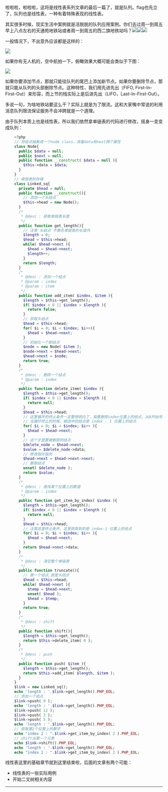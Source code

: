 啦啦啦，啦啦啦，这将是线性表系列文章的最后一篇了，就是队列。flag也先立了，队列也是线性表，一种有着特殊表现的线性表。

其实很多时候，现实生活中案例就是活脱脱的队列应用案例。你们去过周一到周五早上八点左右的天通苑地铁站或者周一到周五的西二旗地铁站吗？![](http://static.ti-node.com/6345443000872599553)![](http://static.ti-node.com/6345443000872599553)![](http://static.ti-node.com/6345443000872599553)

一般情况下，不出意外应该都是这样的：

![](http://static.ti-node.com/6402051506186485761)

如果你有无人机的，空中航拍一下，俯瞰效果大概可能会类似于下图：

![](http://static.ti-node.com/6402053156548640768)

如果你要添加节点，那就只能往队列的尾巴上添加新节点。如果你要删除节点，那就只能从队列的头部删除节点。这种特性，我们用先进先出（FIFO, First-In-First-Out）来形容，而上节的栈实际上是后进先出（LIFO，Last-In-First-Out）。

多说一句，为啥地铁站要这么干？实际上就是为了限流。这和大家嘴中常说的利用消息队列限流保证服务不会冲跨就是一个道理。

由于队列本质上也是线性表，所以我们依然拿单链表的代码进行修改，摇身一变变成队列：
```php
    <?php
    // 将结点抽象成一个node class，具备data和next两个属性
    class Node{
      public $data = null;
      public $next = null;
      public function __construct( $data = null ){
        $this->data = $data;
      }
    }
    // 单链表的存储
    class Linked_sq{
      private $head = null;
      public function __construct(){
        // 添加一个头结点
        $this->head = new Node(); 
      }
      /*
       * @desc : 获取单链表长度
       */
      public function get_length(){
        // 注意 头结点 不算在单链表的长度内
        $length = 0;
        $head = $this->head;
        while( $head->next ){
          $head = $head->next; 
          $length++;
        }
        return $length;
      }
      /*
       * @desc : 添加一个结点
       * @param : index
       * @param : item 
       */
      public function add_item( $index, $item ){
        $length = $this->get_length(); 
        if( $index < 0 || $index > $length ){
          return false;
        }
        // 获取头结点
        $head = $this->head;
        for( $i = 0; $i < $index; $i++){
          $head = $head->next;
        }
        // 初始化一个新结点
        $node = new Node( $item ); 
        $node->next = $head->next;
        $head->next = $node; 
        return true;
      }
      /*
       * @desc : 删除一个结点
       * @param : index
       */
      public function delete_item( $index ){
        $length = $this->get_length();
        if( $index < 0 || $index > $length ){
          return null;
        } 
        $head = $this->head; 
        // 这里循环的终止条件一定要想明白了，我要删除index位置上的结点，从0开始寻找一直到index这个结点，但是
        // 当循环终止的时候，被选中的结点是 index - 1 位置上的结点
        for( $i = 0; $i < $index; $i++ ){
          $head = $head->next; 
        }
        // 这个才是要被删除的结点
        $delete_node = $head->next;  
        $value = $delete_node->data;
        // 修改指针指向
        $head->next = $head->next->next;
        // 删除结点
        unset( $delete_node );
        return $value;
      }
      /*
       * @desc : 查找某个位置上的数值 
       * @param : index
       */
      public function get_item_by_index( $index ){
        $length = $this->get_length(); 
        if( $index < 0 || $index > $length ){
          return null;
        }
        $head = $this->head;
        // 注意这里终止条件，这里获取到的是 index-1 位置上的结点
        for( $i = 0; $i < $index; $i++ ){
          $head = $head->next;
        } 
        return $head->next->data;
      }
      /*
       * @desc : 清空整个单链表
       */
      public function truncate(){
        // 第一个结点,就是头结点
        $head = $this->head;
        while( $head->next ){
          $temp = $head->next;
          unset( $head );
          $head = $temp;
        }
        return true;
      }
      /*
       * @desc : shift
       */
      public function shift(){
        $length = $this->get_length();
        return $this->delete_item( 0 );
      }
      /*
       * @desc : push
       */
      public function push( $item ){
        $length = $this->get_length();
        return $this->add_item( $length, $item );
      }
    }
    $link = new Linked_sq();
    echo 'length : '.$link->get_length().PHP_EOL;
    // 添加一个结点
    $link->push( 9 );
    echo 'length : '.$link->get_length().PHP_EOL;
    $link->push( 12 );
    $link->push( 3 );
    $link->push( 5 );
    echo 'length : '.$link->get_length().PHP_EOL;
    // 获取第2个位置上的数字
    echo "index 2 : ".$link->get_item_by_index( 2 ).PHP_EOL;
    // shift出第一个元素
    echo $link->shift().PHP_EOL;
    echo 'length : '.$link->get_length().PHP_EOL;
    echo "index 2 : ".$link->get_item_by_index( 2 ).PHP_EOL;
```

线性表这里的基础章节就到这里结束啦，后面的文章有两个可能：
- 线性表的一些实际用例
- 开始二叉树相关内容

---
